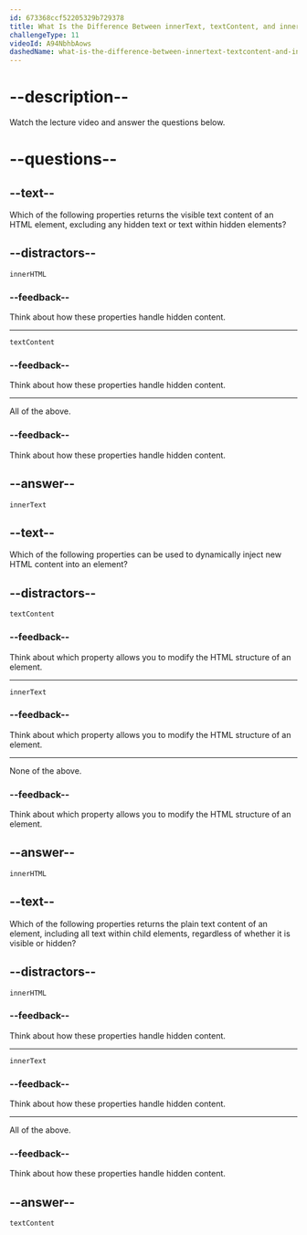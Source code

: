 ```yaml
---
id: 673368ccf52205329b729378
title: What Is the Difference Between innerText, textContent, and innerHTML?
challengeType: 11
videoId: A94NbhbAows
dashedName: what-is-the-difference-between-innertext-textcontent-and-innerhtml
---
```


# --description--

Watch the lecture video and answer the questions below.

# --questions--

## --text--

Which of the following properties returns the visible text content of an HTML element, excluding any hidden text or text within hidden elements?

## --distractors--

`innerHTML`

### --feedback--

Think about how these properties handle hidden content.

---

`textContent`

### --feedback--

Think about how these properties handle hidden content.

---

All of the above.

### --feedback--

Think about how these properties handle hidden content.

## --answer--

`innerText`

## --text--

Which of the following properties can be used to dynamically inject new HTML content into an element?

## --distractors--

`textContent`

### --feedback--

Think about which property allows you to modify the HTML structure of an element.

---

`innerText`

### --feedback--

Think about which property allows you to modify the HTML structure of an element.

---

None of the above.

### --feedback--

Think about which property allows you to modify the HTML structure of an element.

## --answer--

`innerHTML`

## --text--

Which of the following properties returns the plain text content of an element, including all text within child elements, regardless of whether it is visible or hidden?

## --distractors--

`innerHTML`

### --feedback--

Think about how these properties handle hidden content.

---

`innerText`

### --feedback--

Think about how these properties handle hidden content.

---

All of the above.

### --feedback--

Think about how these properties handle hidden content.

## --answer--

`textContent`

